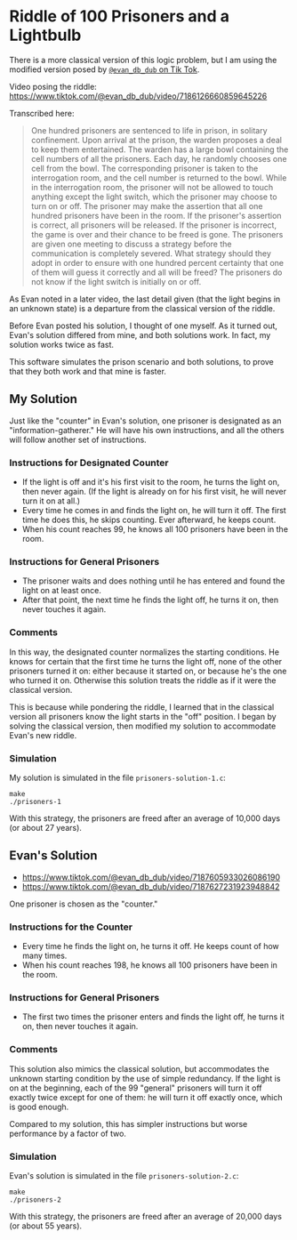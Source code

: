 # Riddle of 100 Prisoners and a Lightbulb

There is a more classical version of this logic problem, but I am using the modified version posed by [`@evan_db_dub` on Tik Tok](https://www.tiktok.com/@evan_db_dub).

Video posing the riddle: https://www.tiktok.com/@evan_db_dub/video/7186126660859645226

Transcribed here:
> One hundred prisoners are sentenced to life in prison, in solitary confinement. Upon arrival at the prison, the warden proposes a deal to keep them entertained. The warden has a large bowl containing the cell numbers of all the prisoners. Each day, he randomly chooses one cell from the bowl. The corresponding prisoner is taken to the interrogation room, and the cell number is returned to the bowl. While in the interrogation room, the prisoner will not be allowed to touch anything except the light switch, which the prisoner may choose to turn on or off. The prisoner may make the assertion that all one hundred prisoners have been in the room. If the prisoner's assertion is correct, all prisoners will be released. If the prisoner is incorrect, the game is over and their chance to be freed is gone. The prisoners are given one meeting to discuss a strategy before the communication is completely severed. What strategy should they adopt in order to ensure with one hundred percent certainty that one of them will guess it correctly and all will be freed? The prisoners do not know if the light switch is initially on or off.

As Evan noted in a later video, the last detail given (that the light begins in an unknown state) is a departure from the classical version of the riddle.

Before Evan posted his solution, I thought of one myself. As it turned out, Evan's solution differed from mine, and both solutions work. In fact, my solution works twice as fast.

This software simulates the prison scenario and both solutions, to prove that they both work and that mine is faster.

## My Solution

Just like the "counter" in Evan's solution, one prisoner is designated as an "information-gatherer." He will have his own instructions, and all the others will follow another set of instructions.

### Instructions for Designated Counter

- If the light is off and it's his first visit to the room, he turns the light on, then never again. (If the light is already on for his first visit, he will never turn it on at all.)
- Every time he comes in and finds the light on, he will turn it off. The first time he does this, he skips counting. Ever afterward, he keeps count.
- When his count reaches 99, he knows all 100 prisoners have been in the room.

### Instructions for General Prisoners

- The prisoner waits and does nothing until he has entered and found the light on at least once.
- After that point, the next time he finds the light off, he turns it on, then never touches it again.

### Comments

In this way, the designated counter normalizes the starting conditions. He knows for certain that the first time he turns the light off, none of the other prisoners turned it on: either because it started on, or because he's the one who turned it on. Otherwise this solution treats the riddle as if it were the classical version.

This is because while pondering the riddle, I learned that in the classical version all prisoners know the light starts in the "off" position. I began by solving the classical version, then modified my solution to accommodate Evan's new riddle.

### Simulation

My solution is simulated in the file `prisoners-solution-1.c`:

```
make
./prisoners-1
```

With this strategy, the prisoners are freed after an average of 10,000 days (or about 27 years).

## Evan's Solution

- https://www.tiktok.com/@evan_db_dub/video/7187605933026086190
- https://www.tiktok.com/@evan_db_dub/video/7187627231923948842

One prisoner is chosen as the "counter."

### Instructions for the Counter

- Every time he finds the light on, he turns it off. He keeps count of how many times.
- When his count reaches 198, he knows all 100 prisoners have been in the room.

### Instructions for General Prisoners

- The first two times the prisoner enters and finds the light off, he turns it on, then never touches it again.

### Comments

This solution also mimics the classical solution, but accommodates the unknown starting condition by the use of simple redundancy. If the light is on at the beginning, each of the 99 "general" prisoners will turn it off exactly twice except for one of them: he will turn it off exactly once, which is good enough.

Compared to my solution, this has simpler instructions but worse performance by a factor of two.

### Simulation

Evan's solution is simulated in the file `prisoners-solution-2.c`:

```
make
./prisoners-2
```

With this strategy, the prisoners are freed after an average of 20,000 days (or about 55 years).
